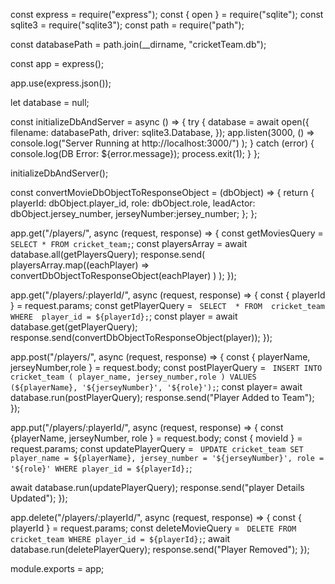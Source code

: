 const express = require("express");
const { open } = require("sqlite");
const sqlite3 = require("sqlite3");
const path = require("path");

const databasePath = path.join(__dirname, "cricketTeam.db");

const app = express();

app.use(express.json());

let database = null;

const initializeDbAndServer = async () => {
  try {
    database = await open({
      filename: databasePath,
      driver: sqlite3.Database,
    });
    app.listen(3000, () =>
      console.log("Server Running at http://localhost:3000/")
    );
  } catch (error) {
    console.log(DB Error: ${error.message});
    process.exit(1);
  }
};

initializeDbAndServer();

const convertMovieDbObjectToResponseObject = (dbObject) => {
  return {
    playerId: dbObject.player_id,
    role: dbObject.role,
    leadActor: dbObject.jersey_number,
    jerseyNumber:jersey_number;
  };
};


app.get("/players/", async (request, response) => {
  const getMoviesQuery = `
    SELECT
      *
    FROM
      cricket_team;`;
  const playersArray = await database.all(getPlayersQuery);
  response.send(
    playersArray.map((eachPlayer) =>
     convertDbObjectToResponseObject(eachPlayer)
     )
  );
});

app.get("/players/:playerId/", async (request, response) => {
  const { playerId } = request.params;
  const getPlayerQuery = `
    SELECT 
      *
    FROM 
      cricket_team 
    WHERE 
      player_id = ${playerId};`;
  const player = await database.get(getPlayerQuery);
  response.send(convertDbObjectToResponseObject(player));
});

app.post("/players/", async (request, response) => {
  const { playerName, jerseyNumber,role } = request.body;
  const postPlayerQuery = `
  INSERT INTO
    cricket_team ( player_name, jersey_number,role )
  VALUES
    (${playerName}, '${jerseyNumber}', '${role}');`;
  const player= await database.run(postPlayerQuery);
  response.send("Player Added to Team");
});

app.put("/players/:playerId/", async (request, response) => {
  const {playerName, jerseyNumber, role } = request.body;
  const { movieId } = request.params;
  const updatePlayerQuery = `
            UPDATE
              cricket_team
            SET
              player_name = ${playerName},
              jersey_number = '${jerseyNumber}',
              role = '${role}'
            WHERE
              player_id = ${playerId};`;

  await database.run(updatePlayerQuery);
  response.send("player Details Updated");
});

app.delete("/players/:playerId/", async (request, response) => {
  const { playerId } = request.params;
  const deleteMovieQuery = `
  DELETE FROM
    cricket_team
  WHERE
    player_id = ${playerId};`;
  await database.run(deletePlayerQuery);
  response.send("Player Removed");
});

module.exports = app;
